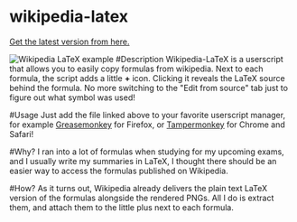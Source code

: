 # wikipedia-latex
[Get the latest version from here.](https://github.com/SebastianAigner/wikipedia-latex/blob/master/wikipedia-latex.js)


![Wikipedia LaTeX example](https://cloud.githubusercontent.com/assets/2178959/15872638/b92e3876-2cfa-11e6-95b0-c03f89733c9f.png)
#Description
Wikipedia-LaTeX is a userscript that allows you to easily copy formulas from wikipedia. Next to each formula, the script adds a little **+** icon. Clicking it reveals the LaTeX source behind the formula. No more switching to the "Edit from source" tab just to figure out what symbol was used!

#Usage
Just add the file linked above to your favorite userscript manager, for example [Greasemonkey](http://www.greasespot.net) for Firefox, or [Tampermonkey](http://www.greasespot.net) for Chrome and Safari!

#Why?
I ran into a lot of formulas when studying for my upcoming exams, and I usually write my summaries in LaTeX, I thought there should be an easier way to access the formulas published on Wikipedia.

#How?
As it turns out, Wikipedia already delivers the plain text LaTeX version of the formulas alongside the rendered PNGs. All I do is extract them, and attach them to the little plus next to each formula.
